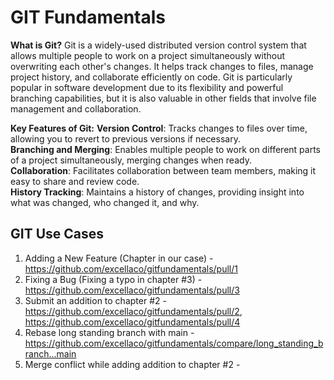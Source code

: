 # GIT Fundamentals

**What is Git?**
Git is a widely-used distributed version control system that allows multiple people to work on a project simultaneously without overwriting each other's changes. It helps track changes to files, manage project history, and collaborate efficiently on code. Git is particularly popular in software development due to its flexibility and powerful branching capabilities, but it is also valuable in other fields that involve file management and collaboration.

**Key Features of Git:**
**Version Control**: Tracks changes to files over time, allowing you to revert to previous versions if necessary. \
**Branching and Merging**: Enables multiple people to work on different parts of a project simultaneously, merging changes when ready.\
**Collaboration**: Facilitates collaboration between team members, making it easy to share and review code.\
**History Tracking**: Maintains a history of changes, providing insight into what was changed, who changed it, and why.

## GIT Use Cases 
1. Adding a New Feature (Chapter in our case) - 
   https://github.com/excellaco/gitfundamentals/pull/1
3. Fixing a Bug (Fixing a typo in chapter #3) - https://github.com/excellaco/gitfundamentals/pull/3
4. Submit an addition to chapter #2 - https://github.com/excellaco/gitfundamentals/pull/2, https://github.com/excellaco/gitfundamentals/pull/4
5. Rebase long standing branch with main - https://github.com/excellaco/gitfundamentals/compare/long_standing_branch...main
6. Merge conflict while adding addition to chapter #2 -
   
